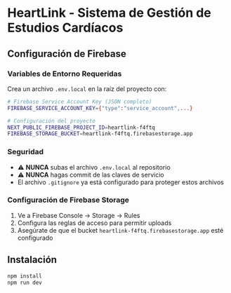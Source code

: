 # HeartLink - Sistema de Gestión de Estudios Cardíacos

## Configuración de Firebase

### Variables de Entorno Requeridas

Crea un archivo `.env.local` en la raíz del proyecto con:

```bash
# Firebase Service Account Key (JSON completo)
FIREBASE_SERVICE_ACCOUNT_KEY={"type":"service_account",...}

# Configuración del proyecto
NEXT_PUBLIC_FIREBASE_PROJECT_ID=heartlink-f4ftq
FIREBASE_STORAGE_BUCKET=heartlink-f4ftq.firebasestorage.app
```

### Seguridad
- ⚠️ **NUNCA** subas el archivo `.env.local` al repositorio
- ⚠️ **NUNCA** hagas commit de las claves de servicio
- El archivo `.gitignore` ya está configurado para proteger estos archivos

### Configuración de Firebase Storage

1. Ve a Firebase Console → Storage → Rules
2. Configura las reglas de acceso para permitir uploads
3. Asegúrate de que el bucket `heartlink-f4ftq.firebasestorage.app` esté configurado

## Instalación

```bash
npm install
npm run dev
```
